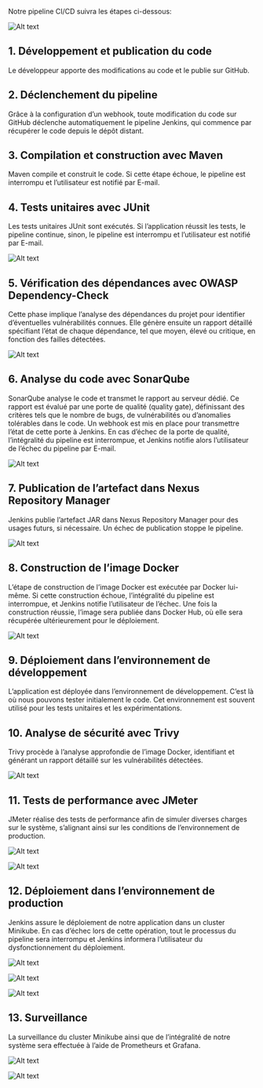 Notre pipeline CI/CD suivra les étapes ci-dessous:

![Alt text](https://github.com/OumaymaCharrad1999/DevOps_Pipeline/blob/develop/images/Architecture.png)
## 1. Développement et publication du code
Le développeur apporte des modifications au code et le publie sur GitHub.
## 2. Déclenchement du pipeline
Grâce à la configuration d’un webhook, toute modification du code sur GitHub déclenche automatiquement le pipeline Jenkins, qui commence par récupérer le code depuis le dépôt distant.
## 3. Compilation et construction avec Maven
Maven compile et construit le code. Si cette étape échoue, le pipeline est interrompu et l’utilisateur est notifié par E-mail.
## 4. Tests unitaires avec JUnit
Les tests unitaires JUnit sont exécutés. Si l’application réussit les tests, le pipeline continue, sinon, le pipeline est interrompu et l’utilisateur est notifié par E-mail.

![Alt text](https://github.com/OumaymaCharrad1999/DevOps_Pipeline/blob/develop/images/Unit-Tests.png)
## 5. Vérification des dépendances avec OWASP Dependency-Check
Cette phase implique l’analyse des dépendances du projet pour identifier d’éventuelles vulnérabilités connues. Elle génère ensuite un rapport détaillé spécifiant l’état de chaque dépendance, tel que moyen, élevé ou critique, en fonction des failles détectées.

![Alt text](https://github.com/OumaymaCharrad1999/DevOps_Pipeline/blob/develop/images/Dependency-Check.png)
## 6. Analyse du code avec SonarQube
SonarQube analyse le code et transmet le rapport au serveur dédié. Ce rapport est évalué par une porte de qualité (quality gate), définissant des critères tels que le nombre de bugs, de vulnérabilités ou d’anomalies tolérables dans le code. Un webhook est mis en place pour transmettre l’état de cette porte à Jenkins. En cas d’échec de la porte de qualité, l’intégralité du pipeline est interrompue, et Jenkins notifie alors l’utilisateur de l’échec du pipeline par E-mail.

![Alt text](https://github.com/OumaymaCharrad1999/DevOps_Pipeline/blob/develop/images/SonarQube.png)
## 7. Publication de l’artefact dans Nexus Repository Manager
Jenkins publie l’artefact JAR dans Nexus Repository Manager pour des usages futurs, si nécessaire. Un échec de publication stoppe le pipeline.

![Alt text](https://github.com/OumaymaCharrad1999/DevOps_Pipeline/blob/develop/images/Nexus.png)
## 8. Construction de l’image Docker
L’étape de construction de l’image Docker est exécutée par Docker lui-même. Si cette construction échoue, l’intégralité du pipeline est interrompue, et Jenkins notifie l’utilisateur de l’échec. Une fois la construction réussie, l’image sera publiée dans Docker Hub, où elle sera récupérée ultérieurement pour le déploiement.

![Alt text](https://github.com/OumaymaCharrad1999/DevOps_Pipeline/blob/develop/images/Hub.png)
## 9. Déploiement dans l’environnement de développement
L’application est déployée dans l’environnement de développement. C’est là où nous pouvons tester initialement le code. Cet environnement est souvent utilisé pour les tests unitaires et les expérimentations.
## 10. Analyse de sécurité avec Trivy
Trivy procède à l’analyse approfondie de l’image Docker, identifiant et générant un rapport détaillé sur les vulnérabilités détectées.

![Alt text](https://github.com/OumaymaCharrad1999/DevOps_Pipeline/blob/develop/images/Trivy.png)
## 11. Tests de performance avec JMeter
JMeter réalise des tests de performance afin de simuler diverses charges sur le système, s’alignant ainsi sur les conditions de l’environnement de production.

![Alt text](https://github.com/OumaymaCharrad1999/DevOps_Pipeline/blob/develop/images/Performance.png)

![Alt text](https://github.com/OumaymaCharrad1999/DevOps_Pipeline/blob/develop/images/Performance%20-%202.png)
## 12. Déploiement dans l’environnement de production
Jenkins assure le déploiement de notre application dans un cluster Minikube. En cas d’échec lors de cette opération, tout le processus du pipeline sera interrompu et Jenkins informera l’utilisateur du dysfonctionnement du déploiement.

![Alt text](https://github.com/OumaymaCharrad1999/DevOps_Pipeline/blob/develop/images/Deploy.png)

![Alt text](https://github.com/OumaymaCharrad1999/DevOps_Pipeline/blob/develop/images/Minikube.png)

![Alt text](https://github.com/OumaymaCharrad1999/DevOps_Pipeline/blob/develop/images/Mail.png)
## 13. Surveillance
La surveillance du cluster Minikube ainsi que de l’intégralité de notre système sera effectuée à l’aide de Prometheurs et Grafana.

![Alt text](https://github.com/OumaymaCharrad1999/DevOps_Pipeline/blob/develop/images/Supervision%20Cluster.png)

![Alt text](https://github.com/OumaymaCharrad1999/DevOps_Pipeline/blob/develop/images/Supervision%20Système.png)
